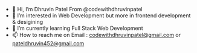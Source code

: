 - 👋 Hi, I’m Dhruvin Patel From @codewithdhruvinpatel
- 👀 I’m interested in Web Development but more in frontend development & desigining 
- 🌱 I’m currently learning Full Stack Web Development
- 📫 How to reach me on Email : codewithdhruvinpatel@gmail.com or pateldhruvin452@gmail.com
<!---
codewithdhruvinpatel/codewithdhruvinpatel is a ✨ special ✨ repository because its `README.md` (this file) appears on your GitHub profile.
You can click the Preview link to take a look at your changes.
--->
